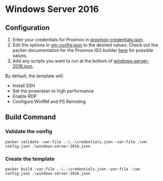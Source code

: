 # Windows Server 2016

## Configuration

1. Enter your credentials for Proxmox in [proxmox-credentials.json](../../proxmox-credentials.json).
2. Edit the options in [vm-config.json](vm-config.json) to the desired values. Check out the packer documentation for the Proxmox ISO builder [here](https://developer.hashicorp.com/packer/plugins/builders/proxmox/iso) for possible values.
3. Add any scripts you want to run at the bottom of [windows-server-2016.json](windows-server-2016.json). 

By default, the template will:
- Install SSH
- Set the powerplan to high performance
- Enable RDP
- Configure WinRM and PS Remoting

## Build Command

### Validate the config

```
packer validate -var-file ..\..\credentials.json -var-file .\vm-config.json .\windows-server-2016.json
```

### Create the template

```
packer build -var-file ..\..\credentials.json -var-file .\vm-config.json .\windows-server-2016.json
 ```

